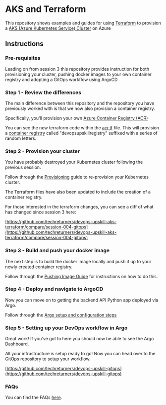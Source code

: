 # AKS and Terraform

This repository shows examples and guides for using [Terraform](https://terraform.io) to provision a [AKS (Azure Kubernetes Service) Cluster](https://azure.microsoft.com/en-gb/services/kubernetes-service/) on Azure

## Instructions

### Pre-requisites

Leading on from session 3 this repository provides instruction for both provisioning your cluster, pushing docker images to your own container registry and adopting a GitOps workflow using ArgoCD

### Step 1 - Review the differences

The main difference between this repository and the repository you have previously worked with is that we now also provision a container registry.

Specifically, you'll provision your own [Azure Container Registry (ACR)](https://azure.microsoft.com/en-us/services/container-registry/)

You can see the new terraform code within the [acr.tf](./acr.tf) file. This will provision a [container registry](https://registry.terraform.io/providers/hashicorp/azurerm/latest/docs/resources/container_registry) called "devopsupskillregistry" suffixed with a series of random letters.

### Step 2 - Provision your cluster

You have probably destroyed your Kubernetes cluster following the previous session. 

Follow through the [Provisioning](./docs/PROVISIONING.md) guide to re-provision your Kubernetes cluster.

The Terraform files have also been updated to include the creation of a container registry.

For those interested in the terraform changes, you can see a diff of what has changed since session 3 here:

[https://github.com/techreturners/devops-upskill-aks-terraform/compare/session-004-gitops](https://github.com/techreturners/devops-upskill-aks-terraform/compare/session-004-gitops)

### Step 3 - Build and push your docker image

The next step is to build the docker image locally and push it up to your newly created container registry.

Follow through the [Pushing Image Guide](./docs/PUSHINGIMAGE.md) for instructions on how to do this.

### Step 4 - Deploy and navigate to ArgoCD

Now you can move on to getting the backend API Python app deployed via Argo.

Follow through the [Argo setup and configuration steps](./docs/ARGO.md)

### Step 5 - Setting up your DevOps workflow in Argo

Great work! If you've got to here you should now be able to see the Argo Dashboard.

All your infrastructure is setup ready to go! Now you can head over to the GitOps repository to setup your workflow.

[https://github.com/techreturners/devops-upskill-gitops](https://github.com/techreturners/devops-upskill-gitops)

### FAQs

You can find the FAQs [here](./docs/FAQS.md).
